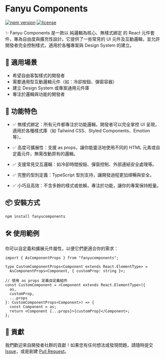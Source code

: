 # Fanyu Components

[![npm version](https://img.shields.io/npm/v/fanyucomponents.svg)](https://www.npmjs.com/package/fanyucomponents)
[![license](https://img.shields.io/npm/l/fanyucomponents.svg)](./LICENSE)

✨ Fanyu Components 是一款以 純邏輯為核心、無樣式綁定 的 React 元件套件，專為自由度與擴充性設計。它提供了一些常見的 UI 元件及互動邏輯，並允許開發者完全控制樣式，適用於各種專案與 Design System 的建立。

## 🔧 適用場景

- 希望自由客製樣式的開發者
- 需要通用型互動邏輯元件（如：冷卻按鈕、彈窗容器）
- 建立 Design System 或專案通用元件庫
- 專注於邏輯與功能的開發者

## 🌟 功能特色

- ✅ 無樣式綁定：所有元件都專注於功能邏輯，開發者可以完全掌控 UI 呈現，適用於各種樣式庫（如 Tailwind CSS、Styled Components、Emotion 等）。

- ✅ 高度可擴展性：支援 as props，讓你能靈活地使用不同的 HTML 元素或自定義元件，無需改動原有的邏輯。

- ✅ 支援常見交互邏輯：如冷卻時間按鈕、彈窗控制、外部連結安全處理等。

- ✅ 完整的型別定義：TypeScript 型別支持，讓開發過程更加順暢與安全。

- ✅ 小巧且高效：不含多餘的樣式或依賴，專注於功能，讓你的專案保持輕量。

## 📦 安裝方式

```bash
npm install fanyucomponents
```

## 🛠️ 使用範例

你可以自定義和擴展元件屬性，以便它們更適合你的需求：

```tsx
import { AsComponentProps } from "fanyucomponents";

type CustomComponentProps<Component extends React.ElementType> =
  AsComponentProps<Component, { customProp: string }>;

// 使用 as props 定義自定義組件
const CustomComponent = <Component extends React.ElementType>({
  as,
  customProp,
  ...props
}: CustomComponentProps<Component>) => {
  const Component = as;
  return <Component {...props}>{customProp}</Component>;
};
```

## 🤝 貢獻

我們歡迎來自開發者社群的貢獻！如果您有任何想法或發現問題，請隨時提交 [Issue](https://github.com/fanyuuu2006/fanyu-components/issues)，或是創建 [Pull Request](https://github.com/fanyuuu2006/fanyu-components/pulls)。
